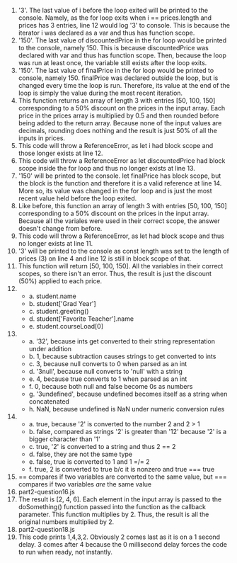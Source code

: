 1. '3'. The last value of i before the loop exited will be printed to the console. Namely, as the for loop exits when i == prices.length and prices has 3 entries, line 12 would log '3' to console. This is because the iterator i was declared as a var and thus has function scope.
2. '150'. The last value of discountedPrice in the for loop would be printed to the console, namely 150. This is because discountedPrice was declared with var and thus has function scope. Then, because the loop was run at least once, the variable still exists after the loop exits.
3. '150'. The last value of finalPrice in the for loop would be printed to console, namely 150. finalPrice was declared outside the loop, but is changed every time the loop is run. Therefore, its value at the end of the loop is simply the value during the most recent iteration.
4. This function returns an array of length 3 with entries [50, 100, 150] corresponding to a 50% discount on the prices in the input array. Each price in the prices array is multiplied by 0.5 and then rounded before being added to the return array. Because none of the input values are decimals, rounding does nothing and the result is just 50% of all the inputs in prices.
5. This code will throw a ReferenceError, as let i had block scope and those longer exists at line 12.
6. This code will throw a ReferenceError as let discountedPrice had block scope inside the for loop and thus no longer exists at line 13. 
7. '150' will be printed to the console. let finalPrice has block scope, but the block is the function and therefore it is a valid reference at line 14. More so, its value was changed in the for loop and is just the most recent value held before the loop exited.
8. Like before, this function an array of length 3 with entries [50, 100, 150] corresponding to a 50% discount on the prices in the input array. Because all the variales were used in their correct scope, the answer doesn't change from before.
9. This code will throw a ReferenceError, as let had block scope and thus no longer exists at line 11.
10. '3' will be printed to the console as const length was set to the length of prices (3) on line 4 and line 12 is still in block scope of that.
11. This function will return [50, 100, 150]. All the variables in their correct scopes, so there isn't an error. Thus, the result is just the discount (50%) applied to each price.
12. 
	* a. student.name
	* b. student['Grad Year']
	* c. student.greeting()
	* d. student['Favorite Teacher'].name
	* e. student.courseLoad[0]
13. 
	* a. '32', because ints get converted to their string representation under addition
	* b. 1, because subtraction causes strings to get converted to ints
	* c. 3, because null converts to 0 when parsed as an int
	* d. '3null', because null converts to 'null' with a string
	* e. 4, because true converts to 1 when parsed as an int
	* f. 0, because both null and false become 0s as numbers
	* g. '3undefined', because undefined becomes itself as a string when concatenated
	* h. NaN, because undefined is NaN under numeric conversion rules
14.
	* a. true, because '2' is converted to the number 2 and 2 > 1
	* b. false, compared as strings '2' is greater than '12' because '2' is a bigger character than '1'
	* c. true, '2' is converted to a string and thus 2 == 2
	* d. false, they are not the same type
	* e. false, true is converted to 1 and 1 =/= 2
	* f. true, 2 is converted to true b/c it is nonzero and true === true
15. == compares if two variables are converted to the same value, but === compares if two variables _are_ the same value
16. part2-question16.js
17. The result is [2, 4, 6]. Each element in the input array is passed to the doSomething() function passed into the function as the callback parameter. This function multiplies by 2. Thus, the result is all the original numbers multiplied by 2.
18. part2-question18.js
19. This code prints 1,4,3,2. Obviously 2 comes last as it is on a 1 second delay. 3 comes after 4 because the 0 millisecond delay forces the code to run when ready, not instantly.
